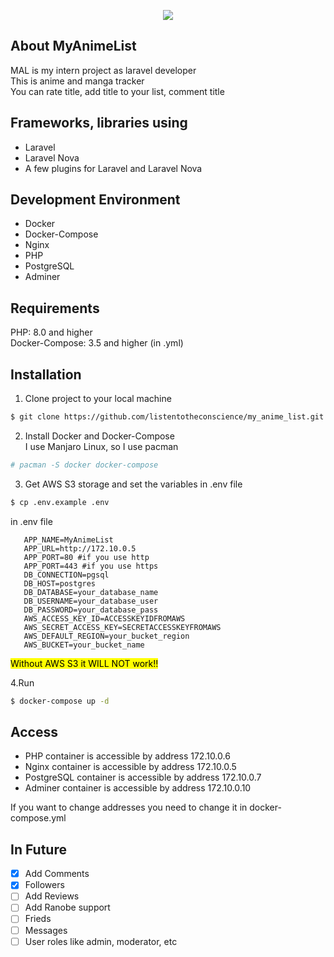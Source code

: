 <p align="center"><img src="https://i.postimg.cc/k5C4krXq/image.png" ></p>


## About MyAnimeList

MAL is my intern project as laravel developer \
This is anime and manga tracker \
You can rate title, add title to your list, comment title

## Frameworks, libraries using

- Laravel
- Laravel Nova
- A few plugins for Laravel and Laravel Nova

## Development Environment

- Docker
- Docker-Compose
- Nginx
- PHP
- PostgreSQL
- Adminer

## Requirements

PHP: 8.0 and higher \
Docker-Compose: 3.5 and higher (in .yml)

## Installation

1. Clone project to your local machine
```bash
$ git clone https://github.com/listentotheconscience/my_anime_list.git
```

2. Install Docker and Docker-Compose \
I use Manjaro Linux, so I use pacman
```bash
# pacman -S docker docker-compose
```

3. Get AWS S3 storage and set the variables in .env file
```bash
$ cp .env.example .env
```
in .env file
```dotenv
   APP_NAME=MyAnimeList
   APP_URL=http://172.10.0.5
   APP_PORT=80 #if you use http
   APP_PORT=443 #if you use https
   DB_CONNECTION=pgsql
   DB_HOST=postgres
   DB_DATABASE=your_database_name
   DB_USERNAME=your_database_user
   DB_PASSWORD=your_database_pass
   AWS_ACCESS_KEY_ID=ACCESSKEYIDFROMAWS
   AWS_SECRET_ACCESS_KEY=SECRETACCESSKEYFROMAWS
   AWS_DEFAULT_REGION=your_bucket_region
   AWS_BUCKET=your_bucket_name
```

<mark>Without AWS S3 it WILL NOT work!!</mark>

4.Run
```bash
$ docker-compose up -d
```

## Access

- PHP container is accessible by address 172.10.0.6
- Nginx container is accessible by address 172.10.0.5
- PostgreSQL container is accessible by address 172.10.0.7
- Adminer container is accessible by address 172.10.0.10

If you want to change addresses you need to change it in docker-compose.yml

## In Future
- [x] Add Comments
- [x] Followers
- [ ] Add Reviews
- [ ] Add Ranobe support
- [ ] Frieds
- [ ] Messages
- [ ] User roles like admin, moderator, etc
